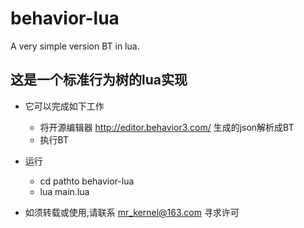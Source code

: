 # behavior-lua
A very simple version BT in lua.
## 这是一个标准行为树的lua实现

- 它可以完成如下工作
	- 将开源编辑器 http://editor.behavior3.com/ 生成的json解析成BT
	- 执行BT

- 运行
	- cd pathto behavior-lua
	- lua main.lua

- 如须转载或使用,请联系 mr_kernel@163.com 寻求许可
